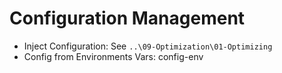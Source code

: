 # Configuration Management

- Inject Configuration: See `..\09-Optimization\01-Optimizing`
- Config from Environments Vars: config-env